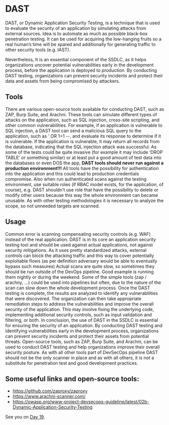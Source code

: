 # DAST
DAST, or Dynamic Application Security Testing, is a technique that is used to evaluate the security of an application by simulating attacks from external sources.
Idea is to automate as much as possible black-box penetration testing. 
It can be used for acquiring the low-hanging fruits so a real human’s time will be spared and additionally for generating traffic to other security tools (e.g. IAST). 

Nevertheless, It is an essential component of the SSDLC, as it helps organizations uncover potential vulnerabilities early in the development process, before the application is deployed to production. By conducting DAST testing, organizations can prevent security incidents and protect their data and assets from being compromised by attackers.

## Tools

There are various open-source tools available for conducting DAST, such as ZAP, Burp Suite, and Arachni. These tools can simulate different types of attacks on the application, such as SQL injection, cross-site scripting, and other common vulnerabilities. For example, if an application is vulnerable to SQL injection, a DAST tool can send a malicious SQL query to the application, such as ' OR 1=1 --, and evaluate its response to determine if it is vulnerable. If the application is vulnerable, it may return all records from the database, indicating that the SQL injection attack was successful.
As some of the tests could be quite invasive (for example it may include ‘DROP TABLE’ or something similar) or at least put a good amount of test data into the databases or even DOS the app, 
__DAST tools should never run against a production environment!!!__ 
All tools have the possibility for authentication into the application and this could lead to production credentials compromise. Also when run authenticated scans against the testing environment, use suitable roles (if RBAC model exists, for the application, of course), e.g. DAST shouldn’t use role that have the possibility to delete or modify other users because this way the whole environment can became unusable.
As with other testing methodologies it is necessary to analyze the scope, so not unneeded targets are scanned. 

## Usage
Common error is scanning compensating security controls (e.g. WAF) instead of the real application. DAST is in its core an application security testing tool and should be used against actual applications, not against security mitigations. As it uses pretty standardized attacks, external controls can block the attacking traffic and this way to cover potentially exploitable flows (as per definition adversary would be able to eventually bypass such measures)
Actual scans are quite slow, so sometimes they should be run outside of the DevOps pipeline. Good example is running them nightly or during the weekend. Some of the simple tools (zap / arachny, …) could be used into pipelines but often, due to the nature of the scan can slow down the whole development process.
Once the DAST testing is complete, the results are analyzed to identify any vulnerabilities that were discovered. The organization can then take appropriate remediation steps to address the vulnerabilities and improve the overall security of the application. This may involve fixing the underlying code, implementing additional security controls, such as input validation and filtering, or both.
In conclusion, the use of DAST in the SSDLC is essential for ensuring the security of an application. By conducting DAST testing and identifying vulnerabilities early in the development process, organizations can prevent security incidents and protect their assets from potential threats. Open-source tools, such as ZAP, Burp Suite, and Arachni, can be used to conduct DAST testing and help organizations improve their overall security posture.
As with all other tools part of DevSecOps pipeline DAST should not be the only scanner in place and as with all others, it is not a substitute for penetration test and good development practices.

## Some useful links and open-source tools:
- https://github.com/zaproxy/zaproxy
- https://www.arachni-scanner.com/
- https://owasp.org/www-project-devsecops-guideline/latest/02b-Dynamic-Application-Security-Testing 

See you on [Day 19](day19.md).
